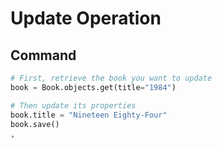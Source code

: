 # Update Operation

## Command
```python
# First, retrieve the book you want to update
book = Book.objects.get(title="1984")

# Then update its properties
book.title = "Nineteen Eighty-Four"
book.save()
ٍ